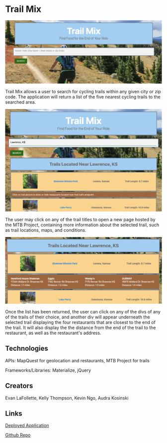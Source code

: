 # Trail Mix

![Search](/assets/trail1.png?raw=true)

Trail Mix allows a user to search for cycling trails within any given city or zip code. The application will return a list of the five nearest cycling trails to the searched area.

![Searched](/assets/trail2.png?raw=true)

The user may click on any of the trail titles to open a new page hosted by the MTB Project, containing more information about the selected trail, such as trail locations, maps, and conditions.

![Clicked](/assets/trail3.png?raw=true)

Once the list has been returned, the user can click on any of the divs of any of the trails of their choice, and another div will appear underneath the selected trail displaying the four restaurants that are closest to the end of the trail. It will also display the the distance from the end of the trail to the restaurant, as well as the restaurant's address.

## Technologies
APIs: MapQuest for geolocation and restaurants, MTB Project for trails

Frameworks/Libraries: Materialize, jQuery

## Creators
Evan LaFollette, Kelly Thompson, Kevin Ngo, Audra Kosinski

## Links
[Deployed Application](https://kelstho.github.io/trail-mix/)

[Github Repo](https://github.com/kelstho/trail-mix)